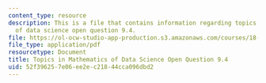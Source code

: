 ```yaml
---
content_type: resource
description: This is a file that contains information regarding topics in mathematics
  of data science open question 9.4.
file: https://ol-ocw-studio-app-production.s3.amazonaws.com/courses/18-s096-topics-in-mathematics-of-data-science-fall-2015/52f396257e06ee2ec21844cca096dbd2_MIT18_S096F15_Open9.4.pdf
file_type: application/pdf
resourcetype: Document
title: Topics in Mathematics of Data Science Open Question 9.4
uid: 52f39625-7e06-ee2e-c218-44cca096dbd2
---
```

